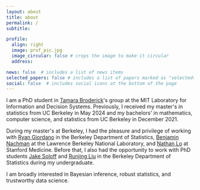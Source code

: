 ```yaml
---
layout: about
title: about
permalink: /
subtitle:

profile:
  align: right
  image: prof_pic.jpg
  image_circular: false # crops the image to make it circular
  address: 

news: false  # includes a list of news items
selected_papers: false # includes a list of papers marked as "selected={true}"
social: false  # includes social icons at the bottom of the page
---
```


I am a PhD student in [Tamara Broderick](https://tamarabroderick.com/)'s group at the MIT Laboratory for Information and Decision Systems. Previously, I received my master's in statistics from UC Berkeley in May 2024 and my bachelors' in mathematics, computer science, and statistics from UC Berkeley in December 2021. 

During my master's at Berkeley, I had the pleasure and privilege of working with [Ryan Giordano](https://rgiordan.github.io/about.html) in the Berkeley Department of Statistics, [Benjamin Nachman](https://nachmangroup.github.io/html/People.html) at the Lawrence Berkeley National Laboratory, and [Nathan Lo]((https://med.stanford.edu/lo-lab/the-lo-team.html)) at Stanford Medicine. Before that, I also had the opportunity to work with PhD students [Jake Soloff](https://jake-soloff.github.io/) and [Runjing Liu](https://runjing-liu120.github.io/) in the Berkeley Department of Statistics during  my undergraduate.

I am broadly interested in Bayesian inference, robust statistics, and trustworthy data science.


